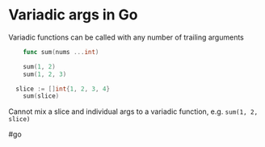 # Variadic args in Go

Variadic functions can be called with any number of trailing arguments
```go
	func sum(nums ...int)

	sum(1, 2)
	sum(1, 2, 3)

  slice := []int{1, 2, 3, 4}
	sum(slice)
```

Cannot mix a slice and individual args to a variadic function, e.g. `sum(1, 2, slice)`

#go